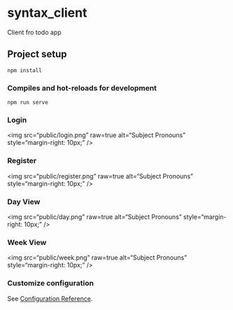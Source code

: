 # syntax_client
Client fro todo app

## Project setup
```
npm install
```

### Compiles and hot-reloads for development
```
npm run serve
```

### Login
<img
src=“public/login.png”
raw=true
alt=“Subject Pronouns”
style=“margin-right: 10px;”
/>

### Register
<img
src=“public/register.png”
raw=true
alt=“Subject Pronouns”
style=“margin-right: 10px;”
/>

### Day View
<img
src=“public/day.png”
raw=true
alt=“Subject Pronouns”
style=“margin-right: 10px;”
/>

### Week View
<img
src=“public/week.png”
raw=true
alt=“Subject Pronouns”
style=“margin-right: 10px;”
/>

### Customize configuration
See [Configuration Reference](https://cli.vuejs.org/config/).
